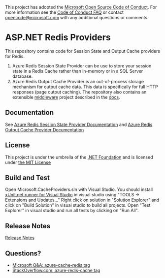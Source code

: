 This project has adopted the [Microsoft Open Source Code of Conduct](https://opensource.microsoft.com/codeofconduct/). For more information see the [Code of Conduct FAQ](https://opensource.microsoft.com/codeofconduct/faq/) or contact [opencode@microsoft.com](mailto:opencode@microsoft.com) with any additional questions or comments.

ASP.NET Redis Providers
=======================
This repository contains code for Session State and Output Cache providers for Redis.
1) Azure Redis Session State Provider can be use to store your session state in a Redis Cache rather than in-memory or in a SQL Server database.
2) Azure Redis Output Cache Provider is an out-of-process storage mechanism for output cache data. This data is specifically for full HTTP responses (page output caching). The repository also contains an extensible [middleware](https://docs.microsoft.com/aspnet/core/fundamentals/middleware) project described in the [docs](docs/middleware.md). 

## Documentation

See [Azure Redis Session State Provider Documentation](https://docs.microsoft.com/azure/azure-cache-for-redis/cache-aspnet-session-state-provider) and [Azure Redis Output Cache Provider Documentation](https://docs.microsoft.com/azure/azure-cache-for-redis/cache-aspnet-output-cache-provider)

## License

This project is under the umbrella of the [.NET Foundation](http://www.dotnetfoundation.org/) and is licensed under [the MIT License](https://github.com/Azure/aspnet-redis-providers/blob/master/License.txt)

## Build and Test
Open Microsoft.CacheProviders.sln with Visual Studio. You should install [xUnit.net runner for Visual Studio](https://visualstudiogallery.msdn.microsoft.com/463c5987-f82b-46c8-a97e-b1cde42b9099) in visual studio using "TOOLS -> Extensions and Updates..."
Right click on solution in "Solution Explorer" and click on "Build Solution" in visual studio to build all projects. Open "Test Explorer" in visual studio and run all tests by clicking on "Run All".

## Release Notes
[Release Notes](docs/release_notes.md)

## Questions?

* [Microsoft Q&A: azure-cache-redis tag](https://docs.microsoft.com/answers/topics/25392/azure-cache-redis.html)
* [StackOverflow.com: azure-redis-cache tag](http://stackoverflow.com/questions/tagged/azure-redis-cache)
